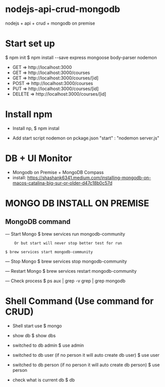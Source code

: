 # nodejs-api-crud-mongodb
nodejs + api + crud + mongodb on premise

# Start set up
$ npm init
$ npm install --save express mongoose body-parser nodemon

- GET => http://localhost:3000
- GET => http://localhost:3000/courses
- GET => http://localhost:3000/courses/[id]
- POST => http://localhost:3000/courses
- PUT => http://localhost:3000/courses/[id]
- DELETE => http://localhost:3000/courses/[id]

# Install npm
- Install np,
    $ npm instal

- Add start script nodemon on pckage.json
    "start" : "nodemon server.js"



# DB + UI Monitor
- Mongodb on Premise + MongoDB Compass
- install: https://shashank6341.medium.com/installing-mongodb-on-macos-catalina-big-sur-or-older-d47c18b0c57d

# MONGO DB INSTALL ON PREMISE
## MongoDB command ##

— Start Mongo
	$ brew services run mongodb-community

		Or but start will never stop better test for run 

	$ brew services start mongodb-community

— Stop Mongo
	$ brew services stop mongodb-community

— Restart Mongo
	$ brew services restart mongodb-community


— Check process
	$ ps aux | grep -v grep | grep mongodb



# Shell Command (Use command for  CRUD) #
- Shell start use
	$ mongo

-  show db
	$ show dbs

-  switched to db admin
	$ use admin

-  switched to db user  (if no person it will auto create db user)
	$ use user

-  switched to db  person (if no person it will auto create db person)
	$ use person

- check what is current db
	$ db

